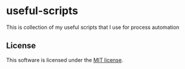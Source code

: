 # useful-scripts

This is collection of my useful scripts that I use for process automation

## License
This software is licensed under the [MIT license](https://github.com/lordbecvold/useful-scripts/blob/main/LICENSE).
